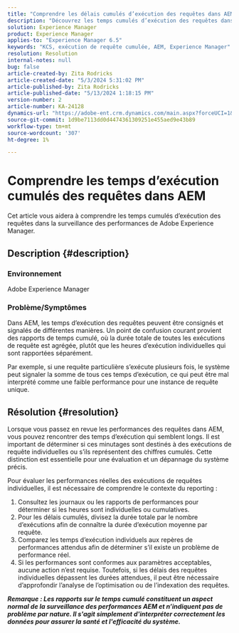 ```yaml
---
title: "Comprendre les délais cumulés d’exécution des requêtes dans AEM"
description: "Découvrez les temps cumulés d’exécution des requêtes dans la surveillance des performances de Adobe Experience Manager."
solution: Experience Manager
product: Experience Manager
applies-to: "Experience Manager 6.5"
keywords: "KCS, exécution de requête cumulée, AEM, Experience Manager"
resolution: Resolution
internal-notes: null
bug: false
article-created-by: Zita Rodricks
article-created-date: "5/3/2024 5:31:02 PM"
article-published-by: Zita Rodricks
article-published-date: "5/13/2024 1:18:15 PM"
version-number: 2
article-number: KA-24128
dynamics-url: "https://adobe-ent.crm.dynamics.com/main.aspx?forceUCI=1&pagetype=entityrecord&etn=knowledgearticle&id=afe803e6-7209-ef11-9f8a-6045bd026dc7"
source-git-commit: 1d9be7113dd0d4474361309251e455aed9e43b89
workflow-type: tm+mt
source-wordcount: '307'
ht-degree: 1%

---
```


# Comprendre les temps d’exécution cumulés des requêtes dans AEM


Cet article vous aidera à comprendre les temps cumulés d’exécution des requêtes dans la surveillance des performances de Adobe Experience Manager.

## Description {#description}


### Environnement

Adobe Experience Manager



### Problème/Symptômes

Dans AEM, les temps d’exécution des requêtes peuvent être consignés et signalés de différentes manières. Un point de confusion courant provient des rapports de temps cumulé, où la durée totale de toutes les exécutions de requête est agrégée, plutôt que les heures d’exécution individuelles qui sont rapportées séparément.

Par exemple, si une requête particulière s’exécute plusieurs fois, le système peut signaler la somme de tous ces temps d’exécution, ce qui peut être mal interprété comme une faible performance pour une instance de requête unique.


## Résolution {#resolution}


Lorsque vous passez en revue les performances des requêtes dans AEM, vous pouvez rencontrer des temps d’exécution qui semblent longs. Il est important de déterminer si ces minutages sont destinés à des exécutions de requête individuelles ou s’ils représentent des chiffres cumulés. Cette distinction est essentielle pour une évaluation et un dépannage du système précis.

Pour évaluer les performances réelles des exécutions de requêtes individuelles, il est nécessaire de comprendre le contexte du reporting :

1. Consultez les journaux ou les rapports de performances pour déterminer si les heures sont individuelles ou cumulatives.
2. Pour les délais cumulés, divisez la durée totale par le nombre d’exécutions afin de connaître la durée d’exécution moyenne par requête.
3. Comparez les temps d’exécution individuels aux repères de performances attendus afin de déterminer s’il existe un problème de performance réel.
4. Si les performances sont conformes aux paramètres acceptables, aucune action n’est requise. Toutefois, si les délais des requêtes individuelles dépassent les durées attendues, il peut être nécessaire d’approfondir l’analyse de l’optimisation ou de l’indexation des requêtes.


<b>*Remarque : Les rapports sur le temps cumulé constituent un aspect normal de la surveillance des performances AEM et n’indiquent pas de problème par nature. Il s&#39;agit simplement d&#39;interpréter correctement les données pour assurer la santé et l&#39;efficacité du système.</b>*
